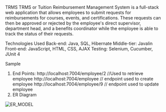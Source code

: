 TRMS
TRMS or Tuition Reimbursement Management System is a full-stack web application that allows employees to submit requests for reimbursements for courses, events, and certifications. These requests can then be approved or rejected by the employee's direct supervisor, department head, and a benefits coordinator while the employee is able to track the status of their requests.

Technologies Used
Back-end: Java, SQL, Hibernate
Middle-tier: Javalin
Front-end: JavaScript, HTML, CSS, AJAX
Testing: Selenium, Cucumber, JUnit 4


Sample
1. End Points:
   http://localhost:7004/employee/2       //Used to retrieve employee 
    http://localhost:7004/employee         // endpoint used to create employee
    http://localhost:7004/employee/9    // endpoint used to update employee
2. ER Diagram 

 ![ER_MODEL](https://user-images.githubusercontent.com/66039997/140571702-6e607f55-719d-498d-965c-af9644635a45.JPG)



    
